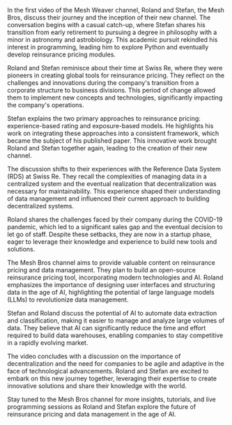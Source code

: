 ﻿---
Title: "Mesh Bros: The Beginning"
Abstract: >
    In their inaugural video, Roland and Stefan, the Mesh Bros, 
    discuss their journey from early retirement and corporate innovation to 
    launching their new channel. They delve into their experiences at Swiss Re, 
    the challenges of data management, and the transformative potential of AI and 
    decentralization in reinsurance pricing. 
    Join them as they explore the future of data management and share their 
    expertise through insightful discussions and live programming sessions.
Published: "2024-12-30"
VideoUrl: "https://www.youtube.com/embed/5uqzI9wZ9t0?si=698vQr7Wr5wGkYWU"
VideoDuration: "00:28:52"
VideoTitle: "Mesh Bros: Revolutionizing Data Management"
VideoTagLine: "AI will change everything"
VideoTranscript: "transcripts/The Beginning.txt"
Thumbnail: "images/meshbros.png"
Authors:
  - "Roland Bürgi"
  - "Stefan Bernegger"
Tags:
  - "Documentation"
  - "Conceptual"
  - "Specification"
---

In the first video of the Mesh Weaver channel, Roland and Stefan, the Mesh Bros, discuss their journey and the inception of their new channel. The conversation begins with a casual catch-up, where Stefan shares his transition from early retirement to pursuing a degree in philosophy with a minor in astronomy and astrobiology. This academic pursuit rekindled his interest in programming, leading him to explore Python and eventually develop reinsurance pricing modules.

Roland and Stefan reminisce about their time at Swiss Re, where they were pioneers in creating global tools for reinsurance pricing. They reflect on the challenges and innovations during the company's transition from a corporate structure to business divisions. This period of change allowed them to implement new concepts and technologies, significantly impacting the company's operations.

Stefan explains the two primary approaches to reinsurance pricing: experience-based rating and exposure-based models. He highlights his work on integrating these approaches into a consistent framework, which became the subject of his published paper. This innovative work brought Roland and Stefan together again, leading to the creation of their new channel.

The discussion shifts to their experiences with the Reference Data System (RDS) at Swiss Re. They recall the complexities of managing data in a centralized system and the eventual realization that decentralization was necessary for maintainability. This experience shaped their understanding of data management and influenced their current approach to building decentralized systems.

Roland shares the challenges faced by their company during the COVID-19 pandemic, which led to a significant sales gap and the eventual decision to let go of staff. Despite these setbacks, they are now in a startup phase, eager to leverage their knowledge and experience to build new tools and solutions.

The Mesh Bros channel aims to provide valuable content on reinsurance pricing and data management. They plan to build an open-source reinsurance pricing tool, incorporating modern technologies and AI. Roland emphasizes the importance of designing user interfaces and structuring data in the age of AI, highlighting the potential of large language models (LLMs) to revolutionize data management.

Stefan and Roland discuss the potential of AI to automate data extraction and classification, making it easier to manage and analyze large volumes of data. They believe that AI can significantly reduce the time and effort required to build data warehouses, enabling companies to stay competitive in a rapidly evolving market.

The video concludes with a discussion on the importance of decentralization and the need for companies to be agile and adaptive in the face of technological advancements. Roland and Stefan are excited to embark on this new journey together, leveraging their expertise to create innovative solutions and share their knowledge with the world.

Stay tuned to the Mesh Bros channel for more insights, tutorials, and live programming sessions as Roland and Stefan explore the future of reinsurance pricing and data management in the age of AI.
